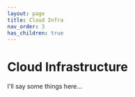 ```yaml
---
layout: page
title: Cloud Infra
nav_order: 3
has_children: true
---
```


# Cloud Infrastructure

I'll say some things here...
